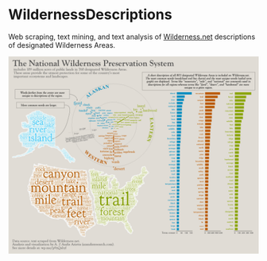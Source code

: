 # WildernessDescriptions

Web scraping, text mining, and text analysis of [Wilderness.net](https://wilderness.net/) descriptions of designated Wilderness Areas.

![Wilderness Infographic](https://github.com/andisa01/WildernessDescriptions/blob/main/figs/WildernessDescriptions_Graphic_web.png?raw=true "Wilderness Description Infographic")